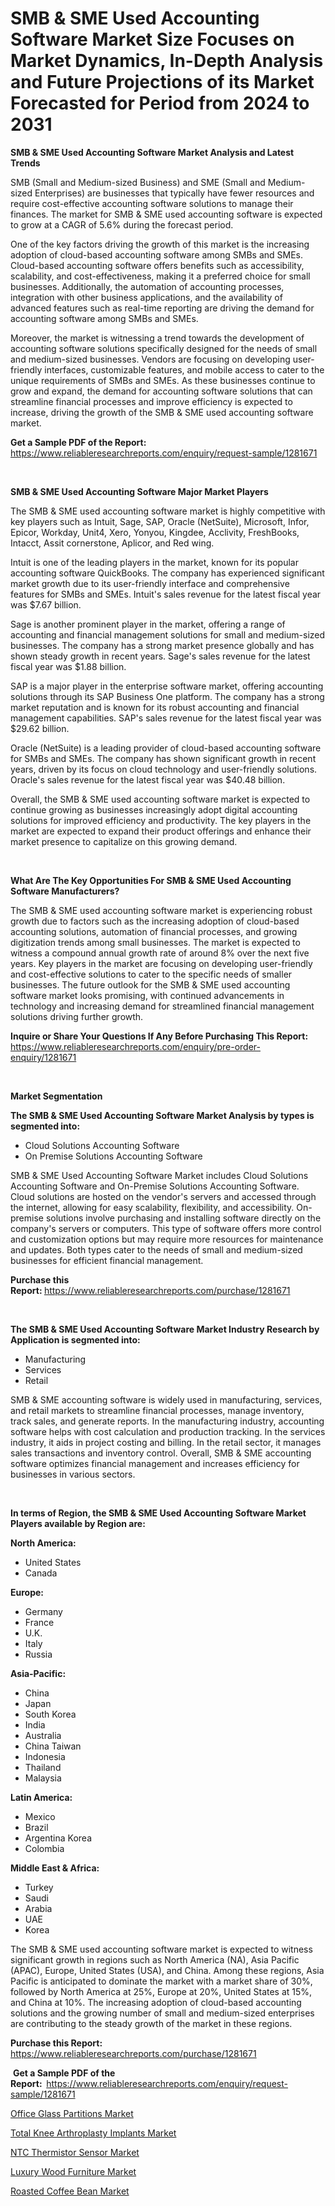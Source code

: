 <p><h1>SMB & SME Used Accounting Software Market Size Focuses on Market Dynamics, In-Depth Analysis and Future Projections of its Market Forecasted for Period from 2024 to 2031</h1></p><p><strong>SMB & SME Used Accounting Software Market Analysis and Latest Trends</strong></p>
<p><p>SMB (Small and Medium-sized Business) and SME (Small and Medium-sized Enterprises) are businesses that typically have fewer resources and require cost-effective accounting software solutions to manage their finances. The market for SMB & SME used accounting software is expected to grow at a CAGR of 5.6% during the forecast period. </p><p>One of the key factors driving the growth of this market is the increasing adoption of cloud-based accounting software among SMBs and SMEs. Cloud-based accounting software offers benefits such as accessibility, scalability, and cost-effectiveness, making it a preferred choice for small businesses. Additionally, the automation of accounting processes, integration with other business applications, and the availability of advanced features such as real-time reporting are driving the demand for accounting software among SMBs and SMEs.</p><p>Moreover, the market is witnessing a trend towards the development of accounting software solutions specifically designed for the needs of small and medium-sized businesses. Vendors are focusing on developing user-friendly interfaces, customizable features, and mobile access to cater to the unique requirements of SMBs and SMEs. As these businesses continue to grow and expand, the demand for accounting software solutions that can streamline financial processes and improve efficiency is expected to increase, driving the growth of the SMB & SME used accounting software market.</p></p>
<p><strong>Get a Sample PDF of the Report:&nbsp;</strong> <a href="https://www.reliableresearchreports.com/enquiry/request-sample/1281671">https://www.reliableresearchreports.com/enquiry/request-sample/1281671</a></p>
<p>&nbsp;</p>
<p><strong>SMB & SME Used Accounting Software Major Market Players</strong></p>
<p><p>The SMB & SME used accounting software market is highly competitive with key players such as Intuit, Sage, SAP, Oracle (NetSuite), Microsoft, Infor, Epicor, Workday, Unit4, Xero, Yonyou, Kingdee, Acclivity, FreshBooks, Intacct, Assit cornerstone, Aplicor, and Red wing. </p><p>Intuit is one of the leading players in the market, known for its popular accounting software QuickBooks. The company has experienced significant market growth due to its user-friendly interface and comprehensive features for SMBs and SMEs. Intuit's sales revenue for the latest fiscal year was $7.67 billion.</p><p>Sage is another prominent player in the market, offering a range of accounting and financial management solutions for small and medium-sized businesses. The company has a strong market presence globally and has shown steady growth in recent years. Sage's sales revenue for the latest fiscal year was $1.88 billion.</p><p>SAP is a major player in the enterprise software market, offering accounting solutions through its SAP Business One platform. The company has a strong market reputation and is known for its robust accounting and financial management capabilities. SAP's sales revenue for the latest fiscal year was $29.62 billion.</p><p>Oracle (NetSuite) is a leading provider of cloud-based accounting software for SMBs and SMEs. The company has shown significant growth in recent years, driven by its focus on cloud technology and user-friendly solutions. Oracle's sales revenue for the latest fiscal year was $40.48 billion.</p><p>Overall, the SMB & SME used accounting software market is expected to continue growing as businesses increasingly adopt digital accounting solutions for improved efficiency and productivity. The key players in the market are expected to expand their product offerings and enhance their market presence to capitalize on this growing demand.</p></p>
<p>&nbsp;</p>
<p><strong>What Are The Key Opportunities For SMB & SME Used Accounting Software Manufacturers?</strong></p>
<p><p>The SMB & SME used accounting software market is experiencing robust growth due to factors such as the increasing adoption of cloud-based accounting solutions, automation of financial processes, and growing digitization trends among small businesses. The market is expected to witness a compound annual growth rate of around 8% over the next five years. Key players in the market are focusing on developing user-friendly and cost-effective solutions to cater to the specific needs of smaller businesses. The future outlook for the SMB & SME used accounting software market looks promising, with continued advancements in technology and increasing demand for streamlined financial management solutions driving further growth.</p></p>
<p><strong>Inquire or Share Your Questions If Any Before Purchasing This Report:</strong> <a href="https://www.reliableresearchreports.com/enquiry/pre-order-enquiry/1281671">https://www.reliableresearchreports.com/enquiry/pre-order-enquiry/1281671</a></p>
<p>&nbsp;</p>
<p><strong>Market Segmentation</strong></p>
<p><strong>The SMB & SME Used Accounting Software Market Analysis by types is segmented into:</strong></p>
<p><ul><li>Cloud Solutions Accounting Software</li><li>On Premise Solutions Accounting Software</li></ul></p>
<p><p>SMB & SME Used Accounting Software Market includes Cloud Solutions Accounting Software and On-Premise Solutions Accounting Software. Cloud solutions are hosted on the vendor's servers and accessed through the internet, allowing for easy scalability, flexibility, and accessibility. On-premise solutions involve purchasing and installing software directly on the company's servers or computers. This type of software offers more control and customization options but may require more resources for maintenance and updates. Both types cater to the needs of small and medium-sized businesses for efficient financial management.</p></p>
<p><strong>Purchase this Report:&nbsp;</strong><a href="https://www.reliableresearchreports.com/purchase/1281671">https://www.reliableresearchreports.com/purchase/1281671</a></p>
<p>&nbsp;</p>
<p><strong>The SMB & SME Used Accounting Software Market Industry Research by Application is segmented into:</strong></p>
<p><ul><li>Manufacturing</li><li>Services</li><li>Retail</li></ul></p>
<p><p>SMB & SME accounting software is widely used in manufacturing, services, and retail markets to streamline financial processes, manage inventory, track sales, and generate reports. In the manufacturing industry, accounting software helps with cost calculation and production tracking. In the services industry, it aids in project costing and billing. In the retail sector, it manages sales transactions and inventory control. Overall, SMB & SME accounting software optimizes financial management and increases efficiency for businesses in various sectors.</p></p>
<p>&nbsp;</p>
<p><strong>In terms of Region, the SMB & SME Used Accounting Software Market Players available by Region are:</strong></p>
<p>
    <p> <strong> North America: </strong>
        <ul>
            <li>United States</li>
            <li>Canada</li>
        </ul>
        </p> 
    <p> <strong> Europe: </strong>
        <ul>
            <li>Germany</li>
            <li>France</li>
            <li>U.K.</li>
            <li>Italy</li>
            <li>Russia</li>
        </ul>
        </p> 
    <p> <strong> Asia-Pacific: </strong>
        <ul>
            <li>China</li>
            <li>Japan</li>
            <li>South Korea</li>
            <li>India</li>
            <li>Australia</li>
            <li>China Taiwan</li>
            <li>Indonesia</li>
            <li>Thailand</li>
            <li>Malaysia</li>
        </ul>
        </p> 
    <p> <strong> Latin America: </strong>
        <ul>
            <li>Mexico</li>
            <li>Brazil</li>
            <li>Argentina Korea</li>
            <li>Colombia</li>
        </ul>
        </p> 
    <p> <strong> Middle East & Africa: </strong>
        <ul>
            <li>Turkey</li>
            <li>Saudi</li>
            <li>Arabia</li>
            <li>UAE</li>
            <li>Korea</li>
        </ul>
    </p>
    </p>
<p><p>The SMB & SME used accounting software market is expected to witness significant growth in regions such as North America (NA), Asia Pacific (APAC), Europe, United States (USA), and China. Among these regions, Asia Pacific is anticipated to dominate the market with a market share of 30%, followed by North America at 25%, Europe at 20%, United States at 15%, and China at 10%. The increasing adoption of cloud-based accounting solutions and the growing number of small and medium-sized enterprises are contributing to the steady growth of the market in these regions.</p></p>
<p><strong>Purchase this Report: </strong><a href="https://www.reliableresearchreports.com/purchase/1281671">https://www.reliableresearchreports.com/purchase/1281671</a></p>
<p>&nbsp;<strong>Get a Sample PDF of the Report:&nbsp;&nbsp;</strong><a href="https://www.reliableresearchreports.com/enquiry/request-sample/1281671">https://www.reliableresearchreports.com/enquiry/request-sample/1281671</a></p>
<p><strong></strong></p>
<p><p><a href="https://medium.com/@kejsioni/office-glass-partitions-market-size-market-outlook-and-market-forecast-2024-to-2031-b1c4e1697aec">Office Glass Partitions Market</a></p><p><a href="https://medium.com/@dylangilbert65/total-knee-arthroplasty-implants-market-comprehensive-assessment-by-type-application-and-cabfebdd6f3a">Total Knee Arthroplasty Implants Market</a></p><p><a href="https://medium.com/@kejsioni/ntc-thermistor-sensor-market-trends-and-market-analysis-forecasted-for-period-2024-2031-c14a82f9f2fa">NTC Thermistor Sensor Market</a></p><p><a href="https://medium.com/@kyliemorgan1913/luxury-wood-furniture-market-analysis-its-cagr-market-segmentation-and-global-industry-overview-ed34907425ee">Luxury Wood Furniture Market</a></p><p><a href="https://medium.com/@dylangilbert65/roasted-coffee-bean-nbsp-market-focuses-on-market-share-size-and-projected-forecast-till-2031-566f5a414fcf">Roasted Coffee Bean Market</a></p></p>